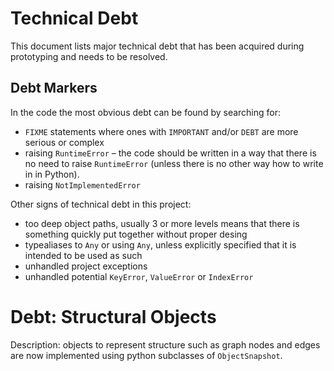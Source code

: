 # Technical Debt

This document lists major technical debt that has been acquired during
prototyping and needs to be resolved.

## Debt Markers

In the code the most obvious debt can be found by searching for:

- `FIXME` statements where ones with `IMPORTANT` and/or `DEBT` are more serious
  or complex
- raising `RuntimeError` – the code should be written in a way that there is no
  need to raise `RuntimeError` (unless there is no other way how to write in in
  Python).
- raising `NotImplementedError`

Other signs of technical debt in this project:

- too deep object paths, usually 3 or more levels means that there is something
  quickly put together without proper desing
- typealiases to `Any` or using `Any`, unless explicitly specified that it is
  intended to be used as such
- unhandled project exceptions
- unhandled potential `KeyError`, `ValueError` or `IndexError`

# Debt: Structural Objects

Description: objects to represent structure such as graph nodes and edges are
now implemented using python subclasses of `ObjectSnapshot`.


